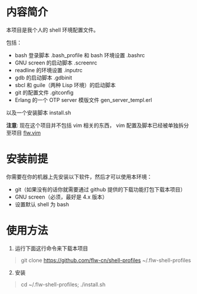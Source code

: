 # 内容简介

本项目是我个人的 shell 环境配置文件。

包括：

* bash 登录脚本 .bash_profile 和 bash 环境设置 .bashrc
* GNU screen 的启动脚本 .screenrc
* readline 的环境设置 .inputrc
* gdb 的启动脚本 .gdbinit
* sbcl 和 guile（两种 Lisp 环境）的启动脚本
* git 的配置文件 .gitconfig
* Erlang 的一个 OTP server 模版文件 gen_server_templ.erl

以及一个安装脚本 install.sh

**注意**: 现在这个项目并不包括 vim 相关的东西，
vim 配置及脚本已经被单独拆分至项目 [flw.vim](https://github.com/flw-cn/flw.vim)

# 安装前提

你需要在你的机器上先安装以下软件，然后才可以使用本环境：

* git（如果没有的话你就需要通过 github 提供的下载功能打包下载本项目）
* GNU screen（必须，最好是 4.x 版本）
* 设置默认 shell 为 bash

# 使用方法

1. 运行下面这行命令来下载本项目

  > git clone https://github.com/flw-cn/shell-profiles ~/.flw-shell-profiles

2. 安装

  > cd ~/.flw-shell-profiles; ./install.sh
